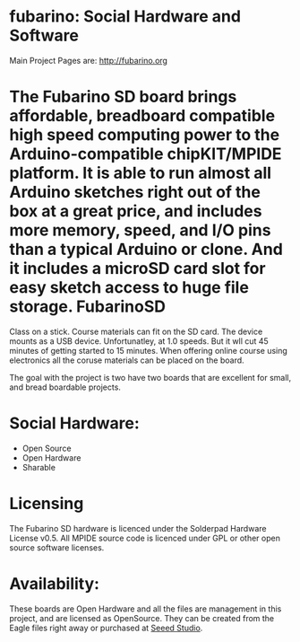 fubarino: Social Hardware and Software
========
Main Project Pages are:
http://fubarino.org

The Fubarino SD board brings affordable, breadboard compatible high speed computing power to the Arduino-compatible chipKIT/MPIDE platform. It is able to run almost all Arduino sketches right out of the box at a great price, and includes more memory, speed, and I/O pins than a typical Arduino or clone. And it includes a microSD card slot for easy sketch access to huge file storage.
FubarinoSD
======
Class on a stick. Course materials can fit on the SD card. The device mounts as a USB device. Unfortunatley, at 1.0 speeds. But 
it wll cut 45 minutes of getting started to 15 minutes. When offering online course using electronics all the coruse materials can be placed on the board.



The goal with the project is two have two boards that are excellent for small, and bread boardable projects.

Social Hardware:
=====
* Open Source
* Open Hardware
* Sharable


Licensing
====
The Fubarino SD hardware is licenced under the Solderpad Hardware License v0.5. All MPIDE source code is licenced under GPL or other open source software licenses.

Availability:
========
These boards are Open Hardware and all the files are management in this project, and are licensed as OpenSource.
They can be created from the Eagle files right away or purchased at [Seeed Studio](http://www.seeedstudio.com/depot/fubarino-sd-p-1265.html?cPath=132_133).



